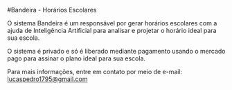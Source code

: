 #Bandeira - Horários Escolares

O sistema Bandeira é um responsável por gerar horários escolares com a ajuda de Inteligência Artificial para analisar
e projetar o horário ideal para sua escola.

O sistema é privado e só é liberado mediante pagamento usando o mercado pago para assinar o plano ideal para sua escola.

Para mais informações, entre em contato por meio de e-mail: lucaspedro1795@gmail.com